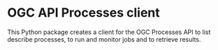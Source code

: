 # OGC API Processes client

This Python package creates a client for the OGC Processes API to list describe processes, to run and monitor jobs and to retrieve results.
